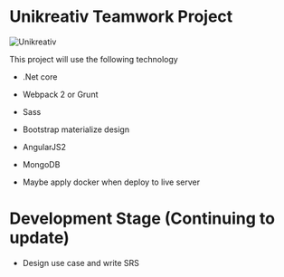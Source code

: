 # Unikreativ Teamwork Project

![Unikreativ](http://unikreativ.com/wp-content/uploads/2016/12/photo-logo.png)

This project will use the following technology
  - .Net core

  - Webpack 2 or Grunt

  - Sass

  - Bootstrap materialize design

  - AngularJS2

  - MongoDB

  - Maybe apply docker when deploy to live server

# Development Stage (Continuing to update)

  - Design use case and write SRS
  
